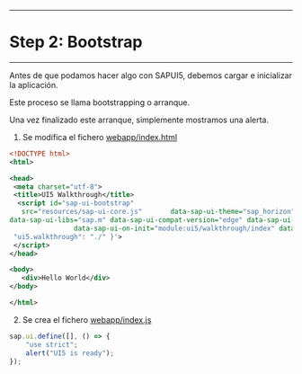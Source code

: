 ******************
# Step 2: Bootstrap
******************

Antes de que podamos hacer algo con SAPUI5, debemos cargar e inicializar la aplicación.


Este proceso se llama bootstrapping o arranque.


Una vez finalizado este arranque, simplemente mostramos una alerta.

1. Se modifica el fichero [webapp/index.html](webapp/index.html)

``` XML
<!DOCTYPE html>
<html>

<head>
 <meta charset="utf-8">
 <title>UI5 Walkthrough</title>
  <script id="sap-ui-bootstrap" 
   src="resources/sap-ui-core.js"       data-sap-ui-theme="sap_horizon"
data-sap-ui-libs="sap.m" data-sap-ui-compat-version="edge" data-sap-ui-async="true"
                data-sap-ui-on-init="module:ui5/walkthrough/index" data-sap-ui-resource-roots='{
 "ui5.walkthrough": "./" }'>
 </script>
</head>

<body>
   <div>Hello World</div>
</body>

</html>
```


2. Se crea el fichero [webapp/index.js](webapp/index.js)

``` js
sap.ui.define([], () => {
    "use strict";
    alert("UI5 is ready");
});
```